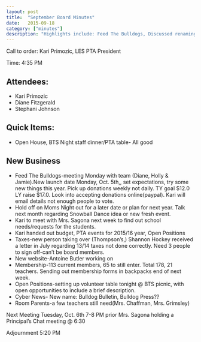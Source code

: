 ```yaml
---
layout: post
title:  "September Board Minutes"
date:   2015-09-18
category: ["minutes"]
description: "Highlights include: Feed The Bulldogs, Discussed renaming Cyber News, Open house and BTS Night staff dinner."
---
```


Call to order: Kari Primozic, LES PTA President

Time: 4:35 PM

## Attendees:

- Kari Primozic
- Diane Fitzgerald
- Stephani Johnson

## Quick Items:
- Open House, BTS Night staff dinner/PTA table- All good

## New Business
- Feed The Bulldogs-meeting Monday with team (Diane, Holly & Jamie).New launch date Monday, Oct. 5th,, set expectations, try some new things this year. Pick up donations weekly not daily. TY goal $12.0 LY raise $17.0. Look into accepting donations online(paypal). Kari will email details not enough people to vote.
- Hold off on Moms Night out for a later date or plan for next year. Talk next month regarding Snowball Dance idea or new fresh event.
- Kari to meet with Mrs. Sagona next week to find out school needs/requests for the students.
- Kari handed out budget, PTA events for 2015/16 year, Open Positions
- Taxes-new person taking over (Thompson’s,) Shannon Hockey received a letter in July regarding 13/14 taxes not done correctly. Need 3 people to sign off-can’t be board members.
- New website-Antoine Butler working on
- Membership-113 current members, 65 to still enter. Total 178, 21 teachers. Sending out membership forms in backpacks end of next week.
- Open Positions-setting up volunteer table tonight @ BTS picnic, with open opportunities to include a brief description.
- Cyber News- New name: Bulldog Bulletin, Bulldog Press??
- Room Parents-a few teachers still need(Mrs. Chaffman, Mrs. Grimsley)

Next Meeting Tuesday, Oct. 6th 7-8 PM prior Mrs. Sagona holding a Principal’s Chat meeting @ 6:30

Adjournment 5:20 PM
